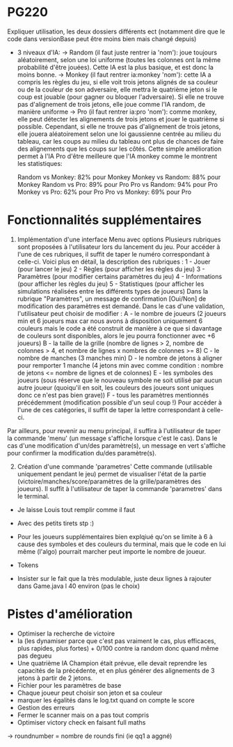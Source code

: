 # PG220

Expliquer utilisation, les deux dossiers différents ect (notamment dire que le code dans versionBase peut être moins bien mais changé depuis)

- 3 niveaux d'IA:
  -> Random (il faut juste rentrer ia 'nom'): joue toujours aléatoirement, selon une loi uniforme (toutes les colonnes ont la même probabilité d'être jouées). Cette IA est la plus basique, et est donc la moins bonne.
  -> Monkey (il faut rentrer ia:monkey 'nom'): cette IA a compris les règles du jeu, si elle voit trois jetons alignés de sa couleur ou de la couleur de son adversaire, elle mettra le quatrième jeton si le coup est jouable (pour gagner ou bloquer l'adversaire). Si elle ne trouve pas d'alignement de trois jetons, elle joue comme l'IA random, de manière uniforme
  -> Pro (il faut rentrer ia:pro 'nom'): comme monkey, elle peut détecter les alignements de trois jetons et jouer le quatrième si possible. Cependant, si elle ne trouve pas d'alignement de trois jetons, elle jouera aléatoirement selon une loi gaussienne centrée au milieu du tableau, car les coups au milieu du tableau ont plus de chances de faire des alignements que les coups sur les côtés. Cette simple amélioration permet à l'IA Pro d'être meilleure que l'IA monkey comme le montrent les statistiques:

  Random vs Monkey: 82% pour Monkey
  Monkey vs Random: 88% pour Monkey
  Random vs Pro:    89% pour Pro
  Pro vs Random:    94% pour Pro
  Monkey vs Pro:    62% pour Pro
  Pro vs Monkey:    69% pour Pro

# Fonctionnalités supplémentaires

1) Implémentation d'une interface Menu avec options
Plusieurs rubriques sont proposées à l'utilisateur lors du lancement du jeu. Pour accéder à l'une de ces rubriques, il suffit de taper le numéro correspondant à celle-ci. Voici plus en détail, la description des rubriques : 
      1 - Jouer (pour lancer le jeu)
      2 - Règles (pour afficher les règles du jeu)
      3 - Paramètres (pour modifier certains paramètres du jeu)
      4 - Informations (pour afficher les règles du jeu)
      5 - Statistiques (pour afficher les simulations réalisées entre les différents types de joueurs)
Dans la rubrique "Paramètres", un message de confirmation [Oui/Non] de modification des paramètres est demandé. Dans le cas d'une validation, l'utilisateur peut choisir de modifier :
      A - le nombre de joueurs (2 joueurs min et 6 joueurs max car nous avons à disposition     uniquement 6 couleurs mais le code a été construit de manière à ce que si davantage de couleurs sont disponibles, alors le jeu pourra fonctionner avec +6 joueurs)
      B - la taille de la grille (nombre de lignes > 2, nombre de colonnes > 4, et nombre de lignes x nombres de colonnes >= 8)
      C - le nombre de manches (3 manches min)
      D - le nombre de jetons à aligner pour remporter 1 manche (4 jetons min avec comme condition : nombre de jetons <= nombre de lignes et de colonnes)
      E - les symboles des joueurs (sous réserve que le nouveau symbole ne soit utilisé par aucun autre joueur (quoiqu'il en soit, les couleurs des joueurs sont uniques donc ce n'est pas bien grave))
      F - tous les paramètres mentionnés précédemment (modification possible d'un seul coup !)
Pour accéder à l'une de ces catégories, il suffit de taper la lettre correspondant à celle-ci.

Par ailleurs, pour revenir au menu principal, il suffira à l'utilisateur de taper la commande 'menu' (un message s'affiche lorsque c'est le cas).
Dans le cas d'une modification d'un/des paramètre(s), un message en vert s'affiche pour confirmer la modification du/des paramètre(s).

2) Création d'une commande 'parametres'
Cette commande (utilisable uniquement pendant le jeu) permet de visualiser l'état de la partie (victoire/manches/score/paramètres de la grille/paramètres des joueurs). Il suffit à l'utilisateur de taper la commande 'parametres' dans le terminal. 




- Je laisse Louis tout remplir comme il faut
- Avec des petits tirets stp :)

- Pour les joueurs supplémentaires bien explqiué qu'on se limite à 6 à cause des symboles et des couleurs du terminal, mais que le code en lui même (l'algo) pourrait marcher peut importe le nombre de joueur.
- Tokens

- Insister sur le fait que Ia très modulable, juste deux lignes à rajouter dans Game.java l 40 environ (pas le choix)

# Pistes d'amélioration

- Optimiser la recherche de victoire
- Ia (les dynamiser parce que c'est pas vraiment le cas, plus efficaces, plus rapides, plus fortes) + 0/100 contre ia random donc quand même pas degueu
- Une quatrième IA Champion était prévue, elle devait reprendre les capacités de la précédente, et en plus générer des alignements de 3 jetons à partir de 2 jetons.
- Fichier pour les paramètres de base
- Chaque joueur peut choisir son jeton et sa couleur
- marquer les égalités dans le log.txt quand on compte le score
- Gestion des erreurs
- Fermer le scanner mais on a pas tout compris
- Optimiser victory check en faisant full maths





-> roundnumber = nombre de rounds fini (ie qq1 a aggné)
